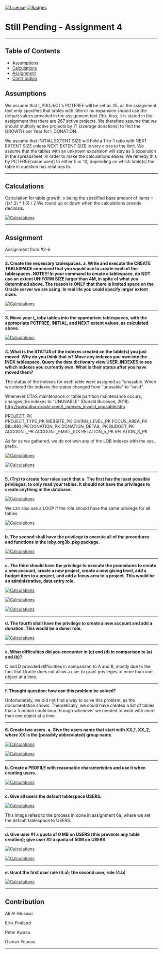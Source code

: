 [![License](http://img.shields.io/:license-mit-blue.svg?style=flat-square)](http://badges.mit-license.org) [![Badges](http://img.shields.io/:badges-9/9-ff6799.svg?style=flat-square)](https://github.com/badges/badgerbadgerbadger)

# Still Pending - Assignment 4
---







## Table of Contents

- [Assumptions](#assumptions)
- [Calculations](#calculations)
- [Assignment](#assignment)
- [Contribution](#contribution)





## Assumptions

We assume that I_PROJECT’s PCTFREE will be set as 25, as the assignment text only specifies that tables with little or no expansion should use the default values provided in the assignment text (1b).
Also, it is stated in the assignment that there are 267 active projects. We therefore assume that we should multiply active projects by 71 (average donations)  to find the GROWTH per Year for I_DONATION.

We assume that  INITIAL EXTENT SIZE will hold a 1-to-1 ratio with NEXT EXTENT SIZE unless NEXT EXTENT SIZE is very close to the limit.
We assume that the tables with an unknown expansion will stay as 0 expansion in the spreadsheet, in order to make the calculations easier. We remedy this by PCTFREE(value used) to either 5 or 10, depending on which table(s) the table in question has relations to.

---




## Calculations
Calculation for table growth, x being the specified base amount of items = ((x* 2) * 1.5) / 2 We round up or down when the calculations provide decimals.

[![Calculations](https://i.imgur.com/ywKOD86.png)](http://i.imgur.com/ywKOD86)


---

## Assignment
Assignment from #2-6


---

**2. Create the necessary tablespaces. a. Write and execute the CREATE TABLESPACE command that you would use to create each of the tablespaces. NOTE!!! In your command to create a tablespace, do NOT use an extent UNIFORM SIZE larger than 4M, in spite of what you determined above. The reason is ONLY that there is limited space on the Oracle server we are using. In real life you could specify larger extent sizes.**

[![Calculations](https://i.imgur.com/EnnWmhw.png)](http://i.imgur.com/EnnWmhw)

---







**3. Move your i_ ioby tables into the appropriate tablespaces, with the appropriate PCTFREE, INITIAL, and NEXT extent values, as calculated above.**

[![Calculations](https://i.imgur.com/XwNegFP.png)](http://i.imgur.com/XwNegFP)

---




**4. What is the STATUS of the indexes created on the table(s) you just moved. Why
do you think that is? Move any indexes you own into the INDX tablespace.
Query the data dictionary view USER_INDEXES to see which indexes you
currently own. What is their status after you have moved them?**

The status of the indexes for each table were assigned as “unusable. When we altered the indexes the status changed from “unusable” to “valid”. 

Whenever CTAS maintenance or table partition maintenance occurs, changes the indexes to  “UNUSABLE” (Donald Burleson, 2018) 
http://www.dba-oracle.com/t_indexes_invalid_unusable.htm 

PROJECT_PK	
PROJECT_TYPE_PK
WEBSITE_PK
GIVING_LEVEL_PK
FOCUS_AREA_PK
BILLING_PK
DONATION_PK
DONATION_DETAIL_PK
BUDGET_PK
ACCOUNT_PK
ACCOUNT_EMAIL_IDX
RELATION_5_PK
RELATION_3_PK

As far as we gathered, we do not own any of the LOB indexes with the sys_ prefix.


[![Calculations](https://i.imgur.com/nZSJDin.png)](http://i.imgur.com/nZSJDin)

[![Calculations](https://i.imgur.com/ARCBQjr.png)](http://i.imgur.com/ARCBQjr)


---

**5. (Try) to create four roles such that**
**a.  The first has the least possible privileges, to only read your tables.  It should not have the privileges to create anything in the database.**


[![Calculations](https://i.imgur.com/smpkEaA.png)](https://i.imgur.com/smpkEaA)


We can also use a LOOP if the role should have the same privilege for all tables

[![Calculations](https://i.imgur.com/qfEtq3h.png)](http://i.imgur.com/qfEtq3h)


---

**b.  The second shall have the privilege to execute all of the procedures and functions in the Ioby.org3b_pkg package.**


[![Calculations](https://i.imgur.com/DXlEBOQ.png)](http://i.imgur.com/DXlEBOQ)


---





**c.  The third should have the privilege to execute the procedures to create a new account, create a new project, create a new giving level, add a budget item to a project, and add a focus area to a project. This would be an administrative, data entry role.**


[![Calculations](https://i.imgur.com/DGQMtJR.png)](http://i.imgur.com/DGQMtJR)

[![Calculations](https://i.imgur.com/5VyqEmi.png)](http://i.imgur.com/5VyqEmi)

[![Calculations](https://i.imgur.com/IhUCTVa.png)](http://i.imgur.com/IhUCTVa)

---







**d.  The fourth shall have the privilege to create a new account and add a donation.  This would be a donor role.**

[![Calculations](https://i.imgur.com/vm41yOn.png)](http://i.imgur.com/vm41yOn)

---

**e.  What difficulties did you encounter in (c) and (d) in comparison to (a) and (b)?**

C and D provided difficulties in comparison to A and B, mostly due to the fact that Oracle does not allow a user to grant privileges to more than one object at a time.

---

**f.  Thought question: how can this problem be solved?**

Unfortunately, we did not find a way to solve this problem, as the documentation shows.
Theoretically, we could have created a list of tables that a function could loop through whenever we needed to work with more than one object at a time.

---



**6. Create two users.**
**a. Give the users name that start with XX_1, XX_2, where XX is the (possibly abbreviated) group name.**

[![Calculations](https://i.imgur.com/LWVgszF.png)](http://i.imgur.com/LWVgszF)

[![Calculations](https://i.imgur.com/UpYcvY8.png)](http://i.imgur.com/UpYcvY8)

---


**b. Create a PROFILE with reasonable characteristics and use it when creating users.**

[![Calculations](https://i.imgur.com/Oqo9r3e.png)](http://i.imgur.com/Oqo9r3e)

---


**c. Give all users the default tablespace USERS.**

[![Calculations](https://i.imgur.com/MPPjWGc.png)](http://i.imgur.com/MPPjWGc)

This image refers to the process in done in assignment 6a, where we set the default tablespace to USERS.

---




**d. Give user #1 a quota of 0 MB on USERS (this prevents any table creation); give user #2 a quota of 50M on USERS.**

[![Calculations](https://i.imgur.com/Gegy64J.png)](http://i.imgur.com/Gegy64J)

[![Calculations](https://i.imgur.com/wT36SQ1.png)](http://i.imgur.com/wT36SQ1)


---




**e. Grant the first user role (4.a); the second user, role (4.b)**

[![Calculations](https://i.imgur.com/vm41yOn.png)](http://i.imgur.com/vm41yOn)

---

## Contribution

Ali Al-Musawi 

Eirik Fintland 

Peter Kwasa 

Osman Younas

---



